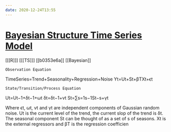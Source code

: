 ```yaml
---
date: 2020-12-24T13:55
---
```


# [Bayesian Structure Time Series Model](https://rpubs.com/boyjustin/bsts)

[[[R]]]
[[[TS]]]
[[b0353e6a]]
[[Bayesian]]

    Observation Equation

TimeSeries=Trend+Seasonality+Regression+Noise
Yt=Ut+St+βTXt+ϵt

    State/Transition/Process Equation

Ut=Ut−1+δt−1+ωt
δt=δt−1+vt
St=∑s=1s−1St−s+γt

Where ϵt, ωt, vt and γt are independent components of Gaussian random noise. Ut is the current level of the trend, the current slop of the trend is δt. The seasonal component St can be thought of as a set of s of seasons. Xt is the external regressors and βT is the regression coefficien
